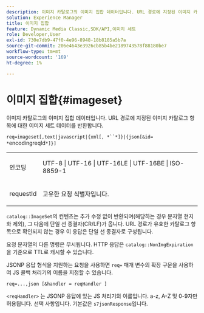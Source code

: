 ```yaml
---
description: 이미지 카탈로그의 이미지 집합 데이터입니다. URL 경로에 지정된 이미지 카탈로그 항목에 대한 이미지 세트 데이터를 반환합니다.
solution: Experience Manager
title: 이미지 집합
feature: Dynamic Media Classic,SDK/API,이미지 세트
role: Developer,User
exl-id: 730e7db9-47f0-4e96-8948-18b8185a5b7a
source-git-commit: 206e4643e3926cb85b4be2189743578f88180be7
workflow-type: tm+mt
source-wordcount: '169'
ht-degree: 1%

---
```


# 이미지 집합{#imageset}

이미지 카탈로그의 이미지 집합 데이터입니다. URL 경로에 지정된 이미지 카탈로그 항목에 대한 이미지 세트 데이터를 반환합니다.

`req=imageset[,text|javascript|{xml[, *``*]}|{json[&id= *`encodingreqId`*]}]`

<table id="simpletable_86FF9E59B11D4C408F0D932D46CC2F8E"> 
 <tr class="strow"> 
  <td class="stentry"> <p><span class="codeph"><span class="varname"> 인코딩</span></span> </p> </td> 
  <td class="stentry"> <p><span class="codeph"> UTF-8 | UTF-16 | UTF-16LE | UTF-16BE | ISO-8859-1</span> </p></td> 
 </tr> 
 <tr class="strow"> 
  <td class="stentry"> <p><span class="codeph"><span class="varname"> requestId</span></span> </p></td> 
  <td class="stentry"> <p>고유한 요청 식별자입니다. </p></td> 
 </tr> 
</table>

`catalog::ImageSet`의 컨텐츠는 추가 수정 없이 반환되며(해당하는 경우 문자열 현지화 제외), 그 다음에 단일 선 종결자(CR/LF)가 옵니다. URL 경로가 유효한 카탈로그 항목으로 확인되지 않는 경우 이 응답은 단일 선 종결자로 구성됩니다.

요청 문자열의 다른 명령은 무시됩니다. HTTP 응답은 `catalog::NonImgExpiration`을 기준으로 TTL로 캐시할 수 있습니다.

JSONP 응답 형식을 지원하는 요청을 사용하면 `req=` 매개 변수의 확장 구문을 사용하여 JS 콜백 처리기의 이름을 지정할 수 있습니다.

`req=...,json [&handler = reqHandler ]`

`<reqHandler>` 는 JSONP 응답에 있는 JS 처리기의 이름입니다. a-z, A-Z 및 0-9자만 허용됩니다. 선택 사항입니다. 기본값은 `s7jsonResponse`입니다.
